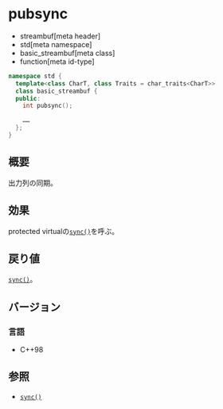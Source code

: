 # pubsync
* streambuf[meta header]
* std[meta namespace]
* basic_streambuf[meta class]
* function[meta id-type]

```cpp
namespace std {
  template<class CharT, class Traits = char_traits<CharT>>
  class basic_streambuf {
  public:
    int pubsync();

    ……
  };
}
```

## 概要
出力列の同期。

## 効果
protected virtualの[`sync()`](sync.md)を呼ぶ。

## 戻り値
[`sync()`](sync.md)。

## バージョン
### 言語
- C++98

## 参照
- [`sync()`](sync.md)
